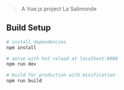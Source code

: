> A Vue.js project La Salimonde

## Build Setup

``` bash
# install dependencies
npm install

# serve with hot reload at localhost:8080
npm run dev

# build for production with minification
npm run build
```


